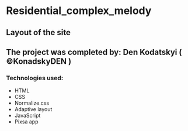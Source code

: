 # Residential_complex_melody
## Layout of the site

## The project was completed by: Den Kodatskyi ( ©KonadskyDEN )

### Technologies used:
- HTML
- CSS
- Normalize.css
- Adaptive layout
- JavaScript 
- Pixsa app
